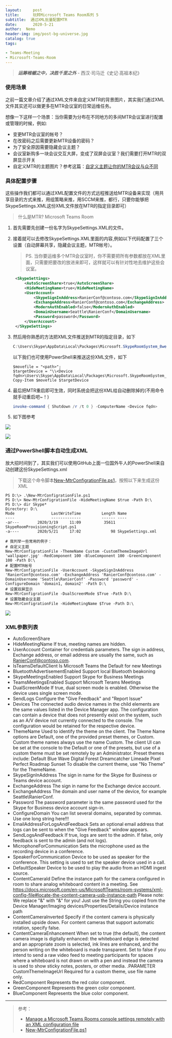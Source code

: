 ```yaml
---
layout:     post
title:      玩转Microsoft Teams Room系列 5
subtitle:  通过XML批量配置MTR
date:       2020-5-21
author:  Nemo
header-img: img/post-bg-universe.jpg
catalog: true
tags:

- Teams-Meeting
- Microsoft-Teams-Room
---
```


> ***运筹帷幄之中，决胜千里之外*** - 西汉·司马迁《史记·高祖本纪》

### 使用场景

之前一篇文章介绍了通过XML文件来自定义MTR的背景图片，其实我们通过XML文件其实还可以做更多在MTR会议室的日常运维任务。

想像一下这样一个场景：当你需要为分布在不同地方的多间MTR会议室进行配置或管理的时候，例如:

- 变更MTR会议室的帐号？
- 在改密码之后需要更新MTR设备的密码？
- 为了安全原因需要隐藏会议主题？
- 会议室新购多一块会议交互大屏，变成了双屏会议室？我们需要打开MTR的双屏显示开关
- 自定义MTR的主题图片？参考这篇：[自定义主题让你的MTR会议与众不同](https://blog.51cto.com/nemotan/2488229)

### 具体配置步骤

这些操作我们都可以通过XML配置文件的方式远程推送给MTR设备来实现（用共享目录的方式来推，用组策略来推，用SCCM来推，都行，只要你能够把SkypeSettings.XML这份XML文件放在MTR的指定目录即可）

> 什么是MTR? Microsoft Teams Room

1. 首先需要先创建一份名字为SkypeSettings.XML的文件。

2. 接着就可以去修改SkypeSettings.XML里面的内容,例如以下代码配置了三个设置（自动屏幕共享，隐藏会议主题，MTR帐号）。

   > PS. 当你要运维多个MTR会议室时，你不需要把所有参数都放在XML里面，只需要把要改的放进来即可，这样就可以有针对性地去维护这些会议室。

   

   ```xml
    <SkypeSettings>
        <AutoScreenShare>true</AutoScreenShare>
        <HideMeetingName>true</HideMeetingName>
        <UserAccount>
            <SkypeSignInAddress>RanierConf@contoso.com</SkypeSignInAddress>
            <ExchangeAddress>RanierConf@contoso.com</ExchangeAddress>
            <ModernAuthEnabled>false</ModernAuthEnabled>
            <DomainUsername>Seattle\RanierConf</DomainUsername>
            <Password>password</Password>
        </UserAccount>
    </SkypeSettings>
   ```


3. 然后用你熟悉的方法把XML文件推送到MTR的指定目录，如下

    ```powershell
    C:\Users\Skype\AppData\Local\Packages\Microsoft.SkypeRoomSystem_8wekyb3d8bbwe\LocalState
    ```

    以下我们也可使用PowerShell来推送这份XML文件，如下

    ```
    $movefile = "<path>";
    $targetDevice = "\\<Device fqdn>\Users\Skype\AppData\Local\Packages\Microsoft.SkypeRoomSystem_8wekyb3d8bbwe\LocalState\SkypeSettings.xml"; 
    Copy-Item $movefile $targetDevice
    ```

4. 最后把MTR重启即可生效，同时系统会把这份XML给自动删除掉的(不用命令就手动重启吧~！)

   ```powershell
   invoke-command { Shutdown /r /t 0 } -ComputerName <Device fqdn>
   ```
5. 如下图参考

![](https://raw.githubusercontent.com/tangx007/tangx007.github.io/master/img/20200521161050.png)

![](https://raw.githubusercontent.com/tangx007/tangx007.github.io/master/img/20200521161144.png)

### 通过PowerShell脚本自动生成XML

放大招时间到了，其实我们可以使用GitHub上面一位国外牛人的PowerShell来自动创建这份SkypeSettings.xml

> 下载这个命令脚本[New-MtrConfigrationFile.ps1](https://gist.github.com/jhochwald/7407bc208da4c68cb466ad911a1b68b7)，按照以下来生成这份XML

```
PS D:\> .\New-MtrConfigrationFile.ps1
PS D:\> New-MtrConfigrationFile -HideMeetingName $true -Path D:\                               PS D:\> dir Skype*                                                                             
Directory: D:\
Mode                LastWriteTime         Length Name
----                -------------         ------ ----
-ar---        2020/3/19     11:09          35611 SkypeRoomProvisioningScript.ps1
-a----        2020/5/21     17:02             98 SkypeSettings.xml

# 我列举一些常用的例子：
# 自定义主题
New-MtrConfigrationFile -ThemeName Custom -CustomThemeImageUrl 'wallpaper.jpg' -RedComponent 100 -BlueComponent 100 -GreenComponent 100 -Path D:\
# 配置MTR帐号
New-MtrConfigrationFile -UserAccount -SkypeSignInAddress 'RanierConf@contoso.com' -ExchangeAddress 'RanierConf@contoso.com' -DomainUsername 'Seattle\RanierConf' -Password 'password' -ConfigureDomain 'domain1, domain2' -Path D:\
# 设置双屏显示
New-MtrConfigrationFile -DualScreenMode $True -Path D:\
# 设置隐藏会议主题
New-MtrConfigrationFile -HideMeetingName $True -Path D:\
```

![](https://raw.githubusercontent.com/tangx007/tangx007.github.io/master/img/20200521170444.png)

### XML参数列表

- AutoScreenShare
- HideMeetingName
   If true, meeting names are hidden.
- UserAccount
   Container for credentials parameters. The sign in address, Exchange address, or email address are usually the same, such as RanierConf@contoso.com.
- IsTeamsDefaultClient
   Is Microsoft Teams the Default for new Meetings
- BluetoothAdvertisementEnabled
   Support local Bluetooth beakoning
- SkypeMeetingsEnabled
   Support Skype for Business Meetings
- TeamsMeetingsEnabled
   Support Microsoft Terams Meetings
- DualScreenMode
   If true, dual screen mode is enabled. Otherwise the device uses single screen mode.
- SendLogs
   Configure the "Give Feedback" and "Report Issue"
- Devices
   The connected audio device names in the child elements are the same values listed in the Device Manager app.
   The configuration can contain a device that does not presently exist on the system, such as an A/V device not currently connected to the console.
   The configuration would be retained for the respective device.
- ThemeName
   Used to identify the theme on the client. The Theme Name options are Default, one of the provided preset themes, or Custom.
   Custom theme names always use the name Custom.
   The client UI can be set at the console to the Default or one of the presets, but use of a custom theme must be set remotely by an Administrator.
   Preset themes include:
   Default
   Blue Wave
   Digital Forest
   Dreamcatcher
   Limeade
   Pixel Perfect
   Roadmap
   Sunset
   To disable the current theme, use "No Theme" for the ThemeName.
- SkypeSignInAddress
   The sign in name for the Skype for Business or Teams device account.
- ExchangeAddress
   The sign in name for the Exchange device account.
- ExchangeAddress
   The domain and user name of the device, for example Seattle\RanierConf.
- Password
   The password parameter is the same password used for the Skype for Business device account sign-in.
- ConfigureDomain
   You can list several domains, separated by commas.
   Use one long string here!!!
- EmailAddressForLogsAndFeedback
   Sets an optional email address that logs can be sent to when the "Give Feedback" window appears.
- SendLogsAndFeedback
   If true, logs are sent to the admin. If false, only feedback is sent to the admin (and not logs).
- MicrophoneForCommunication
   Sets the microphone used as the recording device in a conference.
- SpeakerForCommunication
   Device to be used as speaker for the conference. This setting is used to set the speaker device used in a call.
- DefaultSpeaker
   Device to be used to play the audio from an HDMI ingest source.
- ContentCameraId
   Define the instance path for the camera configured in room to share analog whiteboard content in a meeting.
   See https://docs.microsoft.com/en-us/MicrosoftTeams/room-systems/xml-config-file#locate-the-content-camera-usb-instance-path
   Please note: We replace "&" with "&amp;" for you!
   Just use the String you copied from the Device Manager/Imaging devices/Properties/Details/Device instance path
- ContentCameraInverted
   Specify if the content camera is physically installed upside down. For content cameras that support automatic rotation, specify false.
- ContentCameraEnhancement
   When set to true (the default), the content camera image is digitally enhanced: the whiteboard edge is detected and an appropriate zoom is selected, ink lines are enhanced, and the person writing on the whiteboard is made transparent.
   Set to false if you intend to send a raw video feed to meeting participants for spaces where a whiteboard is not drawn on with a pen and instead the camera is used to show sticky notes, posters, or other media.
.PARAMETER CustomThemeImageUrl
   Required for a custom theme, use file name only.
- RedComponent
   Represents the red color component.
- GreenComponent
   Represents the green color component.
- BlueComponent
   Represents the blue color component.

---


> 参考：
>
> - [Manage a Microsoft Teams Rooms console settings remotely with an XML configuration file](https://docs.microsoft.com/zh-cn/MicrosoftTeams/rooms/xml-config-file) 
> - [New-MtrConfigrationFile.ps1](https://gist.github.com/jhochwald/7407bc208da4c68cb466ad911a1b68b7)

